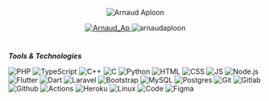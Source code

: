 <p align="center">
   <img src="https://github-readme-streak-stats.herokuapp.com?user=ArnaudAploon&theme=black-ice&hide_border=true" alt="Arnaud Aploon">
</p>

<p align="center"> 
   <a href="https://twitter.com/_maxdev" target="blank">
    <img src="https://img.shields.io/twitter/follow/Arnaud_Ap?logo=twitter&style=for-the-badge" alt="Arnaud_Ap" />
   </a> 
   <img src="https://komarev.com/ghpvc/?username=arnaudaploon&label=Profile%20views&color=0e75b6&style=for-the-badge" alt="arnaudaploon" />
</p>

<h1></h1>

***Tools & Technologies***

![PHP](https://img.shields.io/badge/php-%23777BB4.svg?style=for-the-badge&logo=php&logoColor=white) ![TypeScript](https://img.shields.io/badge/typescript-%23007ACC.svg?style=for-the-badge&logo=typescript&logoColor=white) ![C++](https://img.shields.io/badge/c++-%2300599C.svg?style=for-the-badge&logo=c%2B%2B&logoColor=white) ![C](https://img.shields.io/badge/c-%2300599C.svg?style=for-the-badge&logo=c&logoColor=white) ![Python](https://img.shields.io/badge/python-%2314354C.svg?style=for-the-badge&logo=python&logoColor=white) ![HTML](https://img.shields.io/badge/html5-%23E34F26.svg?style=for-the-badge&logo=html5&logoColor=white) ![CSS](https://img.shields.io/badge/css3-%231572B6.svg?style=for-the-badge&logo=css3&logoColor=white) ![JS](https://img.shields.io/badge/javascript-%23323330.svg?style=for-the-badge&logo=javascript&logoColor=%23F7DF1E) ![Node.js](https://img.shields.io/badge/node.js-%2343853D.svg?style=for-the-badge&logo=node-dot-js&logoColor=white) ![Flutter](https://img.shields.io/badge/Flutter-%2302569B.svg?style=for-the-badge&logo=Flutter&logoColor=white) ![Dart](https://img.shields.io/badge/dart-%230175C2.svg?style=for-the-badge&logo=dart&logoColor=white) ![Laravel](https://img.shields.io/badge/laravel-%23FF2D20.svg?style=for-the-badge&logo=laravel&logoColor=white) ![Bootstrap](https://img.shields.io/badge/bootstrap-%23563D7C.svg?style=for-the-badge&logo=bootstrap&logoColor=white) ![MySQL](https://img.shields.io/badge/mysql-%2300f.svg?style=for-the-badge&logo=mysql&logoColor=white) ![Postgres](https://img.shields.io/badge/postgres-%23316192.svg?style=for-the-badge&logo=postgresql&logoColor=white) ![Git](https://img.shields.io/badge/git-%23F05033.svg?style=for-the-badge&logo=git&logoColor=white) ![Gitlab](https://img.shields.io/badge/gitlab-%23181717.svg?style=for-the-badge&logo=gitlab&logoColor=white) ![Github](https://img.shields.io/badge/github-%23121011.svg?style=for-the-badge&logo=github&logoColor=white) ![Actions](https://img.shields.io/badge/githubactions-%232671E5.svg?style=for-the-badge&logo=githubactions&logoColor=white) ![Heroku](https://img.shields.io/badge/heroku-%23430098.svg?style=for-the-badge&logo=heroku&logoColor=white) ![Linux](https://img.shields.io/badge/Linux-FCC624?style=for-the-badge&logo=linux&logoColor=black) ![Code](https://img.shields.io/badge/VisualStudioCode-0078d7.svg?style=for-the-badge&logo=visual-studio-code&logoColor=white) ![Figma](https://img.shields.io/badge/figma-%23F24E1E.svg?style=for-the-badge&logo=figma&logoColor=white)
